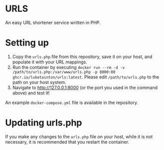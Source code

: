 # URLS
An easy URL shortener service written in PHP.

# Setting up
1. Copy the `urls.php` file from this repository, save it on your host, and populate it with your URL mappings.
2. Run the container by executing `docker run --rm -d -v /path/to/urls.php:/var/www/urls.php -p 8000:80 ghcr.io/luketainton/urls:latest`. Please edit `/path/to/urls.php` to the path on your host system.
3. Navigate to http://127.0.0.1:8000 (or the port you used in the command above) and test it!

An example `docker-compose.yml` file is available in the repository.

# Updating urls.php
If you make any changes to the `urls.php` file on your host, while it is not necessary, it is recommended that you restart the container.
